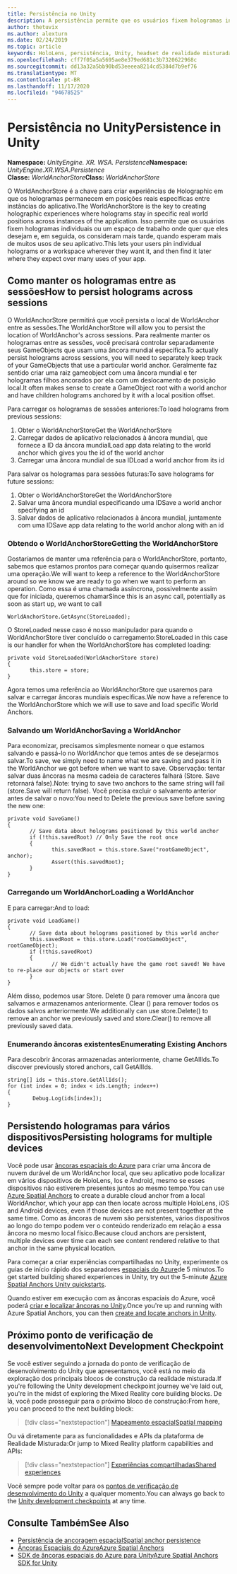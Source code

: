 ```yaml
---
title: Persistência no Unity
description: A persistência permite que os usuários fixem hologramas individuais ou um espaço de trabalho onde quer que eles o desejam e, em seguida, os encontrem mais tarde, quando esperam muitos usos de seu aplicativo.
author: thetuvix
ms.author: alexturn
ms.date: 02/24/2019
ms.topic: article
keywords: HoloLens, persistência, Unity, headset de realidade misturada, headset de realidade mista do Windows, headset da realidade virtual
ms.openlocfilehash: cff7f05a5a5695ae8e379ed681c3b7320622968c
ms.sourcegitcommit: dd13a32a5bb90bd53eeeea8214cd5384d7b9ef76
ms.translationtype: MT
ms.contentlocale: pt-BR
ms.lasthandoff: 11/17/2020
ms.locfileid: "94678525"
---
```

# <a name="persistence-in-unity"></a><span data-ttu-id="d0232-104">Persistência no Unity</span><span class="sxs-lookup"><span data-stu-id="d0232-104">Persistence in Unity</span></span>

<span data-ttu-id="d0232-105">**Namespace:** *UnityEngine. XR. WSA. Persistence*</span><span class="sxs-lookup"><span data-stu-id="d0232-105">**Namespace:** *UnityEngine.XR.WSA.Persistence*</span></span><br>
<span data-ttu-id="d0232-106">**Classe:** *WorldAnchorStore*</span><span class="sxs-lookup"><span data-stu-id="d0232-106">**Class:** *WorldAnchorStore*</span></span>

<span data-ttu-id="d0232-107">O WorldAnchorStore é a chave para criar experiências de Holographic em que os hologramas permanecem em posições reais específicas entre instâncias do aplicativo.</span><span class="sxs-lookup"><span data-stu-id="d0232-107">The WorldAnchorStore is the key to creating holographic experiences where holograms stay in specific real world positions across instances of the application.</span></span> <span data-ttu-id="d0232-108">Isso permite que os usuários fixem hologramas individuais ou um espaço de trabalho onde quer que eles desejam e, em seguida, os consideram mais tarde, quando esperam mais de muitos usos de seu aplicativo.</span><span class="sxs-lookup"><span data-stu-id="d0232-108">This lets your users pin individual holograms or a workspace wherever they want it, and then find it later where they expect over many uses of your app.</span></span>

## <a name="how-to-persist-holograms-across-sessions"></a><span data-ttu-id="d0232-109">Como manter os hologramas entre as sessões</span><span class="sxs-lookup"><span data-stu-id="d0232-109">How to persist holograms across sessions</span></span>

<span data-ttu-id="d0232-110">O WorldAnchorStore permitirá que você persista o local de WorldAnchor entre as sessões.</span><span class="sxs-lookup"><span data-stu-id="d0232-110">The WorldAnchorStore will allow you to persist the location of WorldAnchor's across sessions.</span></span> <span data-ttu-id="d0232-111">Para realmente manter os hologramas entre as sessões, você precisará controlar separadamente seus GameObjects que usam uma âncora mundial específica.</span><span class="sxs-lookup"><span data-stu-id="d0232-111">To actually persist holograms across sessions, you will need to separately keep track of your GameObjects that use a particular world anchor.</span></span> <span data-ttu-id="d0232-112">Geralmente faz sentido criar uma raiz gameobject com uma âncora mundial e ter hologramas filhos ancorados por ela com um deslocamento de posição local.</span><span class="sxs-lookup"><span data-stu-id="d0232-112">It often makes sense to create a GameObject root with a world anchor and have children holograms anchored by it with a local position offset.</span></span>

<span data-ttu-id="d0232-113">Para carregar os hologramas de sessões anteriores:</span><span class="sxs-lookup"><span data-stu-id="d0232-113">To load holograms from previous sessions:</span></span>
1. <span data-ttu-id="d0232-114">Obter o WorldAnchorStore</span><span class="sxs-lookup"><span data-stu-id="d0232-114">Get the WorldAnchorStore</span></span>
2. <span data-ttu-id="d0232-115">Carregar dados de aplicativo relacionados à âncora mundial, que fornece a ID da âncora mundial</span><span class="sxs-lookup"><span data-stu-id="d0232-115">Load app data relating to the world anchor which gives you the id of the world anchor</span></span>
3. <span data-ttu-id="d0232-116">Carregar uma âncora mundial de sua ID</span><span class="sxs-lookup"><span data-stu-id="d0232-116">Load a world anchor from its id</span></span>

<span data-ttu-id="d0232-117">Para salvar os hologramas para sessões futuras:</span><span class="sxs-lookup"><span data-stu-id="d0232-117">To save holograms for future sessions:</span></span>
1. <span data-ttu-id="d0232-118">Obter o WorldAnchorStore</span><span class="sxs-lookup"><span data-stu-id="d0232-118">Get the WorldAnchorStore</span></span>
2. <span data-ttu-id="d0232-119">Salvar uma âncora mundial especificando uma ID</span><span class="sxs-lookup"><span data-stu-id="d0232-119">Save a world anchor specifying an id</span></span>
3. <span data-ttu-id="d0232-120">Salvar dados de aplicativo relacionados à âncora mundial, juntamente com uma ID</span><span class="sxs-lookup"><span data-stu-id="d0232-120">Save app data relating to the world anchor along with an id</span></span>

### <a name="getting-the-worldanchorstore"></a><span data-ttu-id="d0232-121">Obtendo o WorldAnchorStore</span><span class="sxs-lookup"><span data-stu-id="d0232-121">Getting the WorldAnchorStore</span></span>

<span data-ttu-id="d0232-122">Gostaríamos de manter uma referência para o WorldAnchorStore, portanto, sabemos que estamos prontos para começar quando quisermos realizar uma operação.</span><span class="sxs-lookup"><span data-stu-id="d0232-122">We will want to keep a reference to the WorldAnchorStore around so we know we are ready to go when we want to perform an operation.</span></span> <span data-ttu-id="d0232-123">Como essa é uma chamada assíncrona, possivelmente assim que for iniciada, queremos chamar</span><span class="sxs-lookup"><span data-stu-id="d0232-123">Since this is an async call, potentially as soon as start up, we want to call</span></span>

```
WorldAnchorStore.GetAsync(StoreLoaded);
```

<span data-ttu-id="d0232-124">O StoreLoaded nesse caso é nosso manipulador para quando o WorldAnchorStore tiver concluído o carregamento:</span><span class="sxs-lookup"><span data-stu-id="d0232-124">StoreLoaded in this case is our handler for when the WorldAnchorStore has completed loading:</span></span>

```
private void StoreLoaded(WorldAnchorStore store)
{
       this.store = store;
}
```

<span data-ttu-id="d0232-125">Agora temos uma referência ao WorldAnchorStore que usaremos para salvar e carregar âncoras mundiais específicas.</span><span class="sxs-lookup"><span data-stu-id="d0232-125">We now have a reference to the WorldAnchorStore which we will use to save and load specific World Anchors.</span></span>

### <a name="saving-a-worldanchor"></a><span data-ttu-id="d0232-126">Salvando um WorldAnchor</span><span class="sxs-lookup"><span data-stu-id="d0232-126">Saving a WorldAnchor</span></span>

<span data-ttu-id="d0232-127">Para economizar, precisamos simplesmente nomear o que estamos salvando e passá-lo no WorldAnchor que temos antes de se desejarmos salvar.</span><span class="sxs-lookup"><span data-stu-id="d0232-127">To save, we simply need to name what we are saving and pass it in the WorldAnchor we got before when we want to save.</span></span> <span data-ttu-id="d0232-128">Observação: tentar salvar duas âncoras na mesma cadeia de caracteres falhará (Store. Save retornará false).</span><span class="sxs-lookup"><span data-stu-id="d0232-128">Note: trying to save two anchors to the same string will fail (store.Save will return false).</span></span> <span data-ttu-id="d0232-129">Você precisa excluir o salvamento anterior antes de salvar o novo:</span><span class="sxs-lookup"><span data-stu-id="d0232-129">You need to Delete the previous save before saving the new one:</span></span>

```
private void SaveGame()
{
       // Save data about holograms positioned by this world anchor
       if (!this.savedRoot) // Only Save the root once
       {
              this.savedRoot = this.store.Save("rootGameObject", anchor);
              Assert(this.savedRoot);
       }
}
```

### <a name="loading-a-worldanchor"></a><span data-ttu-id="d0232-130">Carregando um WorldAnchor</span><span class="sxs-lookup"><span data-stu-id="d0232-130">Loading a WorldAnchor</span></span>

<span data-ttu-id="d0232-131">E para carregar:</span><span class="sxs-lookup"><span data-stu-id="d0232-131">And to load:</span></span>

```
private void LoadGame()
{
       // Save data about holograms positioned by this world anchor
       this.savedRoot = this.store.Load("rootGameObject", rootGameObject);
       if (!this.savedRoot)
       {
              // We didn't actually have the game root saved! We have to re-place our objects or start over
       }
}
```

<span data-ttu-id="d0232-132">Além disso, podemos usar Store. Delete () para remover uma âncora que salvamos e armazenamos anteriormente. Clear () para remover todos os dados salvos anteriormente.</span><span class="sxs-lookup"><span data-stu-id="d0232-132">We additionally can use store.Delete() to remove an anchor we previously saved and store.Clear() to remove all previously saved data.</span></span>

### <a name="enumerating-existing-anchors"></a><span data-ttu-id="d0232-133">Enumerando âncoras existentes</span><span class="sxs-lookup"><span data-stu-id="d0232-133">Enumerating Existing Anchors</span></span>

<span data-ttu-id="d0232-134">Para descobrir âncoras armazenadas anteriormente, chame GetAllIds.</span><span class="sxs-lookup"><span data-stu-id="d0232-134">To discover previously stored anchors, call GetAllIds.</span></span>

```
string[] ids = this.store.GetAllIds();
for (int index = 0; index < ids.Length; index++)
{
        Debug.Log(ids[index]);
}
```

## <a name="persisting-holograms-for-multiple-devices"></a><span data-ttu-id="d0232-135">Persistendo hologramas para vários dispositivos</span><span class="sxs-lookup"><span data-stu-id="d0232-135">Persisting holograms for multiple devices</span></span>

<span data-ttu-id="d0232-136">Você pode usar <a href="https://docs.microsoft.com/azure/spatial-anchors/overview" target="_blank">âncoras espaciais do Azure</a> para criar uma âncora de nuvem durável de um WorldAnchor local, que seu aplicativo pode localizar em vários dispositivos de HoloLens, Ios e Android, mesmo se esses dispositivos não estiverem presentes juntos ao mesmo tempo.</span><span class="sxs-lookup"><span data-stu-id="d0232-136">You can use <a href="https://docs.microsoft.com/azure/spatial-anchors/overview" target="_blank">Azure Spatial Anchors</a> to create a durable cloud anchor from a local WorldAnchor, which your app can then locate across multiple HoloLens, iOS and Android devices, even if those devices are not present together at the same time.</span></span>  <span data-ttu-id="d0232-137">Como as âncoras de nuvem são persistentes, vários dispositivos ao longo do tempo podem ver o conteúdo renderizado em relação a essa âncora no mesmo local físico.</span><span class="sxs-lookup"><span data-stu-id="d0232-137">Because cloud anchors are persistent, multiple devices over time can each see content rendered relative to that anchor in the same physical location.</span></span>

<span data-ttu-id="d0232-138">Para começar a criar experiências compartilhadas no Unity, experimente os guias de início rápido dos separadores <a href="https://docs.microsoft.com/azure/spatial-anchors/unity-overview" target="_blank">espaciais do Azure</a>de 5 minutos.</span><span class="sxs-lookup"><span data-stu-id="d0232-138">To get started building shared experiences in Unity, try out the 5-minute <a href="https://docs.microsoft.com/azure/spatial-anchors/unity-overview" target="_blank">Azure Spatial Anchors Unity quickstarts</a>.</span></span>

<span data-ttu-id="d0232-139">Quando estiver em execução com as âncoras espaciais do Azure, você poderá <a href="https://docs.microsoft.com/azure/spatial-anchors/concepts/create-locate-anchors-unity" target="_blank">criar e localizar âncoras no Unity</a>.</span><span class="sxs-lookup"><span data-stu-id="d0232-139">Once you're up and running with Azure Spatial Anchors, you can then <a href="https://docs.microsoft.com/azure/spatial-anchors/concepts/create-locate-anchors-unity" target="_blank">create and locate anchors in Unity</a>.</span></span>

## <a name="next-development-checkpoint"></a><span data-ttu-id="d0232-140">Próximo ponto de verificação de desenvolvimento</span><span class="sxs-lookup"><span data-stu-id="d0232-140">Next Development Checkpoint</span></span>

<span data-ttu-id="d0232-141">Se você estiver seguindo a jornada do ponto de verificação de desenvolvimento do Unity que apresentamos, você está no meio da exploração dos principais blocos de construção da realidade misturada.</span><span class="sxs-lookup"><span data-stu-id="d0232-141">If you're following the Unity development checkpoint journey we've laid out, you're in the midst of exploring the Mixed Reality core building blocks.</span></span> <span data-ttu-id="d0232-142">De lá, você pode prosseguir para o próximo bloco de construção:</span><span class="sxs-lookup"><span data-stu-id="d0232-142">From here, you can proceed to the next building block:</span></span>

> [!div class="nextstepaction"]
> [<span data-ttu-id="d0232-143">Mapeamento espacial</span><span class="sxs-lookup"><span data-stu-id="d0232-143">Spatial mapping</span></span>](spatial-mapping-in-unity.md)

<span data-ttu-id="d0232-144">Ou vá diretamente para as funcionalidades e APIs da plataforma de Realidade Misturada:</span><span class="sxs-lookup"><span data-stu-id="d0232-144">Or jump to Mixed Reality platform capabilities and APIs:</span></span>

> [!div class="nextstepaction"]
> [<span data-ttu-id="d0232-145">Experiências compartilhadas</span><span class="sxs-lookup"><span data-stu-id="d0232-145">Shared experiences</span></span>](shared-experiences-in-unity.md)

<span data-ttu-id="d0232-146">Você sempre pode voltar para os [pontos de verificação de desenvolvimento do Unity](unity-development-overview.md#2-core-building-blocks) a qualquer momento.</span><span class="sxs-lookup"><span data-stu-id="d0232-146">You can always go back to the [Unity development checkpoints](unity-development-overview.md#2-core-building-blocks) at any time.</span></span>

## <a name="see-also"></a><span data-ttu-id="d0232-147">Consulte Também</span><span class="sxs-lookup"><span data-stu-id="d0232-147">See Also</span></span>
* [<span data-ttu-id="d0232-148">Persistência de ancoragem espacial</span><span class="sxs-lookup"><span data-stu-id="d0232-148">Spatial anchor persistence</span></span>](../../design/coordinate-systems.md#spatial-anchor-persistence)
* <span data-ttu-id="d0232-149"><a href="https://docs.microsoft.com/azure/spatial-anchors" target="_blank">Âncoras Espaciais do Azure</a></span><span class="sxs-lookup"><span data-stu-id="d0232-149"><a href="https://docs.microsoft.com/azure/spatial-anchors" target="_blank">Azure Spatial Anchors</a></span></span>
* <span data-ttu-id="d0232-150"><a href="https://docs.microsoft.com/dotnet/api/Microsoft.Azure.SpatialAnchors" target="_blank">SDK de âncoras espaciais do Azure para Unity</a></span><span class="sxs-lookup"><span data-stu-id="d0232-150"><a href="https://docs.microsoft.com/dotnet/api/Microsoft.Azure.SpatialAnchors" target="_blank">Azure Spatial Anchors SDK for Unity</a></span></span>
